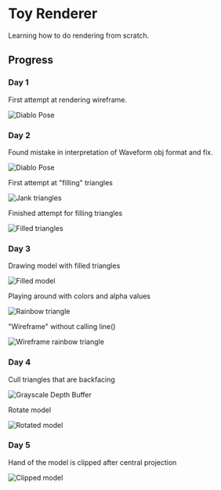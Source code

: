 # Toy Renderer

Learning how to do rendering from scratch.

## Progress

### Day 1
First attempt at rendering wireframe.

![Diablo Pose](progress/day1.png)

### Day 2
Found mistake in interpretation of Waveform obj format and fix.

![Diablo Pose](progress/day2-1.png)

First attempt at "filling" triangles

![Jank triangles](progress/day2-2.png)

Finished attempt for filling triangles

![Filled triangles](progress/day2-3.png)

### Day 3
Drawing model with filled triangles

![Filled model](progress/day3-1.png)

Playing around with colors and alpha values

![Rainbow triangle](progress/day3-2.png)

"Wireframe" without calling line()

![Wireframe rainbow triangle](progress/day3-3.png)

### Day 4
Cull triangles that are backfacing

![Grayscale Depth Buffer](progress/day4-1.png)

Rotate model

![Rotated model](progress/day4-2.png)

### Day 5
Hand of the model is clipped after central projection

![Clipped model](progress/day5-1.png)